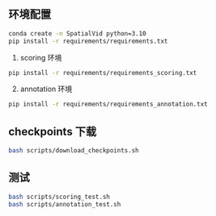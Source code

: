 ## 环境配置

```bash
conda create -n SpatialVid python=3.10
pip install -r requirements/requirements.txt
```

1. scoring 环境

```bash
pip install -r requirements/requirements_scoring.txt
```

2. annotation 环境

```bash
pip install -r requirements/requirements_annotation.txt
```
## checkpoints 下载

```bash
bash scripts/download_checkpoints.sh
```

## 测试

```bash
bash scripts/scoring_test.sh
bash scripts/annotation_test.sh
```
